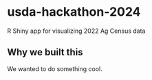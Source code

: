 # usda-hackathon-2024
R Shiny app for visualizing 2022 Ag Census data

## Why we built this
We wanted to do something cool.
